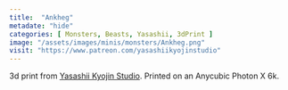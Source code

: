 ```yaml
---
title:  "Ankheg"
metadate: "hide"
categories: [ Monsters, Beasts, Yasashii, 3dPrint ]
image: "/assets/images/minis/monsters/Ankheg.png"
visit: "https://www.patreon.com/yasashiikyojinstudio"
---
```

3d print from [Yasashii Kyojin Studio](https://www.patreon.com/yasashiikyojinstudio). 
Printed on an Anycubic Photon X 6k.